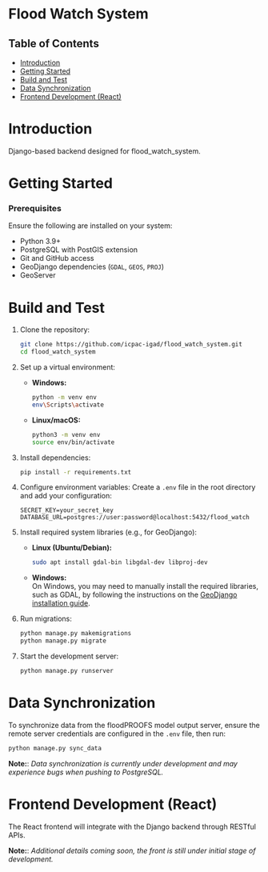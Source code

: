 # Flood Watch System


## Table of Contents
- [Introduction](#Introduction)
- [Getting Started](#GettingStarted)
- [ Build and Test](#BuildandTest)
- [Data Synchronization](#DataSynchronization)
- [Frontend Development (React)](#frontend-development-react)

# Introduction
 Django-based backend designed for flood_watch_system. 

# Getting Started
### Prerequisites
Ensure the following are installed on your system:
- Python 3.9+
- PostgreSQL with PostGIS extension
- Git and GitHub access
- GeoDjango dependencies (`GDAL`, `GEOS`, `PROJ`)
- GeoServer

# Build and Test
1. Clone the repository:
    ```bash
    git clone https://github.com/icpac-igad/flood_watch_system.git
    cd flood_watch_system
    ```

2. Set up a virtual environment:
    - **Windows:**
      ```bash
      python -m venv env
      env\Scripts\activate
      ```
    - **Linux/macOS:**
      ```bash
      python3 -m venv env
      source env/bin/activate
      ```

3. Install dependencies:
    ```bash
    pip install -r requirements.txt
    ```

4. Configure environment variables:
    Create a `.env` file in the root directory and add your configuration:
    ```plaintext
    SECRET_KEY=your_secret_key
    DATABASE_URL=postgres://user:password@localhost:5432/flood_watch
    ```

5. Install required system libraries (e.g., for GeoDjango):
    - **Linux (Ubuntu/Debian):**
      ```bash
      sudo apt install gdal-bin libgdal-dev libproj-dev
      ```
    - **Windows:**  
      On Windows, you may need to manually install the required libraries, such as GDAL, by following the instructions on the [GeoDjango installation guide](https://docs.djangoproject.com/en/stable/ref/contrib/gis/install/#gdal).

6. Run migrations:
    ```bash
    python manage.py makemigrations
    python manage.py migrate
    ```

7. Start the development server:
    ```bash
    python manage.py runserver
    ```

# Data Synchronization
To synchronize data from the floodPROOFS model output server, ensure the remote server credentials are configured in the `.env` file, then run:
```bash
python manage.py sync_data
```

**Note:**: _Data synchronization is currently under development and may experience bugs when pushing to PostgreSQL._


# Frontend Development (React) 
The React frontend will integrate with the Django backend through RESTful APIs.

**Note:**: _Additional details coming soon, the front is still under initial stage of development._